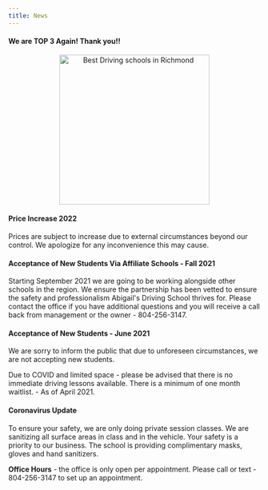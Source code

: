 ```yaml
---
title: News
---
```

#### We are TOP 3 Again! Thank you!!

<center><a target="_blank" href="https://threebestrated.com/driving-schools-in-richmond-va" style="display:inline-block; border:0;"><img style="width:300px; display:block;" width="300" src="https://threebestrated.com/awards/driving_schools-richmond-2022-drk.svg" alt="Best Driving schools in Richmond" /></a></center>
                                

#### Price Increase 2022

Prices are subject to increase due to external circumstances beyond our control. We apologize for any inconvenience this may cause. 

#### Acceptance of New Students Via Affiliate Schools - Fall 2021

Starting September 2021 we are going to be working alongside other schools in the region. We ensure the partnership has been vetted to ensure the safety and professionalism Abigail's Driving School thrives for. Please contact the office if you have additional questions and you will receive a call back from management or the owner - 804-256-3147. 

#### Acceptance of New Students - June 2021

We are sorry to inform the public that due to unforeseen circumstances, we are not accepting new students. 

Due to COVID and limited space - please be advised that there is no immediate driving lessons available. There is a minimum of one month waitlist. - As of April 2021. 

#### Coronavirus Update

To ensure your safety, we are only doing private session classes. We are sanitizing all surface areas in class and in the vehicle. Your safety is a priority to our business. The school is providing complimentary masks, gloves and hand sanitizers. 

**Office Hours** - the office is only open per appointment. Please call or text - 804-256-3147 to set up an appointment.